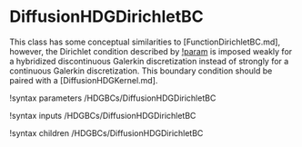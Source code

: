 # DiffusionHDGDirichletBC

This class has some conceptual similarities to [FunctionDirichletBC.md], however, the
Dirichlet condition described by
[!param](/HDGBCs/DiffusionHDGDirichletBC/functor) is
imposed weakly for a hybridized discontinuous Galerkin discretization instead of
strongly for a continuous Galerkin discretization. This boundary condition
should be paired with a [DiffusionHDGKernel.md].

!syntax parameters /HDGBCs/DiffusionHDGDirichletBC

!syntax inputs /HDGBCs/DiffusionHDGDirichletBC

!syntax children /HDGBCs/DiffusionHDGDirichletBC
